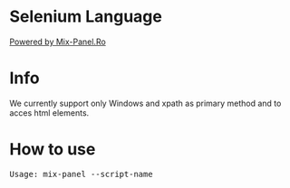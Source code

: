 # Selenium Language

[Powered by Mix-Panel.Ro](https://mix-panel.ro/) 

# Info

We currently support only Windows and xpath as primary method and to acces html elements.

# How to use

<pre>
Usage: mix-panel --script-name <script name>
</pre>

should end in ".mxp" and have some valid instructions.

# Documentation

Start Browser:

```javascript
# Start Browser
start(111)
```

start() means the start of chrome webdriver

<pre>
1. Chrome version
</pre>

Inserting options:

```javascript
# Start Options
start_options()

# Add Option
option("--disable-popup-blocking")
option("--disable-notifications")
```

start_options() will means we will use chrome options, and option() where we add our chrome options.

<pre>
1. Chrome option
</pre>

Navigate:

```javascript
# Navigate
navigate("https://mix-panel.ro/selenium/example/index.html")
```

navigate() is used going to a specific website where it can be reached in current tab.

<pre>
1. URL
</pre>

Select Options:

```javascript
# Select From Html Options portocala
select_option("xpath", "/html/body/div[1]/select", "Mar", "portocala")
```

select_option() is used to select an option from a html code.

Example:

```html
<select name="fructe">
  <option value="mar">Mar</option>
  <option value="para">Para</option>
  <option value="portocala">Portocala</option>
  <option value="kiwi">Kiwi</option>
</select>
```

<pre>
1. "xpath" as default
2. xpath element
3. Visible(First) text
4. Value to select
</pre>

Save Element Value:

```javascript
# Save First H1 Value
save_element("xpath", "/html/body/h1[1]")
```

save_element() is used to save an element value to an array that can be used later.

<pre>
1. "xpath" as default
2. xpath element
</pre>

Save Attribute value:

```javascript
# Save Second H1 Value, but via it's attribute
save_attribute("xpath", "/html/body/h1[2]", "value")
```

save_attribute() is used to save an element attribute value to an array that can be used later.

<pre>
1. "xpath" as default
2. xpath element
3. attribute name
</pre>

Print Saved Elements:

```javascript
# Print Saved Element And Attribute Value
print_element(0)
print_element(1)
```

print_element() is used to print in console the value of a html element and his xpath.

<pre>
1. Number
</pre>

Get Element Value:

```javascript
get_value(1)
```

get_value() will return the value of the html element. (Same as print_element, but will return only his value). You can also store into a variable and use it later. REMEMBER: you should not call this if you won't store it into any kind of variable.

```javascript
secret_value = get_value(1)
```

Click Element and Insert Data:

```javascript
# Click Input And Insert secret_value Into Input Text
click_element("xpath", '//input')
send_value(secret_value)
```

click_element() is used to click an clickable element.

<pre>
1. "xpath" as default
2. xpath element
</pre>

send_value() is used to insert value into clicked element. (If an element wasn't clicked it won't work).

<pre>
1. Data(Value)
</pre>

Executing Java:

```javascript
# Execute Java Script
execute_java('''window.open("http://mix-panel.ro");''', "_blank")
```

execute_java() is used to execute any kind of java in the browser.

<pre>
1. Javascript Code
2. Args
</pre>

Sleeping Program:

```javascript
# Sleep Time
sleep_time(1)
```

sleep_time() is used to wait for a specific time before doing another operation.

<pre>
1. Sleep Time (Number)
</pre>

Switch Tab:

```javascript
switch_tab(0)
```
switch_tab() is used to switch the tab and the environment where webdriver will execute the operations.

<pre>
1. Tab to Switch (Number)
</pre>

Generate Text:

```javascript
# Generated Text | Length
password = generate(20)
```

generate() is used to generate random text with characters.

<pre>
1. Text Lenght (Number)
</pre>

Repeat Stuff:

```javascript
repeat(3, 0.5)
```

repeat() is used to execute saved repeated functions for a specific time and making the program to wait before executing. REMEMBER that the sleep is firstly executed and the the operation.

<pre>
1. Execute Time (Number)
2. Sleep Time (Number)
</pre>

Save Functions for Repeat:

```javascript
save_repeat('select_option("xpath", "/html/body/div[1]/select", "Mar", "portocala")')
save_repeat('select_option("xpath", "/html/body/div[1]/select", "Portocala", "mar")')
```

save_repeat() is used to save the function to an array and use it later using repeat();

<pre>
1. Function
</pre>


Exit Program:

```javascript
exit_program()
```

exit_program() is used to close the chrome webdriver and terminate immediately the program.

# Support this project

<a href="https://www.paypal.com/donate/?business=WPGWD3YJ7GZ9W&no_recurring=0&item_name=Support+me+for+more+github+projects.&currency_code=EUR">
  <img src="https://raw.githubusercontent.com/stefan-niedermann/paypal-donate-button/master/paypal-donate-button.png" alt="Donate with PayPal" />
</a>

